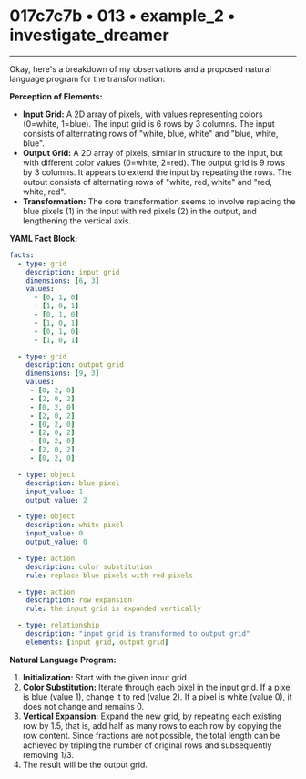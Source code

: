 # 017c7c7b • 013 • example_2 • investigate_dreamer

---
Okay, here's a breakdown of my observations and a proposed natural language program for the transformation:

**Perception of Elements:**

*   **Input Grid:** A 2D array of pixels, with values representing colors (0=white, 1=blue). The input grid is 6 rows by 3 columns. The input consists of alternating rows of "white, blue, white" and "blue, white, blue".
*   **Output Grid:** A 2D array of pixels, similar in structure to the input, but with different color values (0=white, 2=red). The output grid is 9 rows by 3 columns. It appears to extend the input by repeating the rows. The output consists of alternating rows of "white, red, white" and "red, white, red".
*   **Transformation:** The core transformation seems to involve replacing the blue pixels (1) in the input with red pixels (2) in the output, and lengthening the vertical axis.

**YAML Fact Block:**



```yaml
facts:
  - type: grid
    description: input grid
    dimensions: [6, 3]
    values:
      - [0, 1, 0]
      - [1, 0, 1]
      - [0, 1, 0]
      - [1, 0, 1]
      - [0, 1, 0]
      - [1, 0, 1]

  - type: grid
    description: output grid
    dimensions: [9, 3]
    values:
     - [0, 2, 0]
     - [2, 0, 2]
     - [0, 2, 0]
     - [2, 0, 2]
     - [0, 2, 0]
     - [2, 0, 2]
     - [0, 2, 0]
     - [2, 0, 2]
     - [0, 2, 0]

  - type: object
    description: blue pixel
    input_value: 1
    output_value: 2

  - type: object
    description: white pixel
    input_value: 0
    output_value: 0

  - type: action
    description: color substitution
    rule: replace blue pixels with red pixels

  - type: action
    description: row expansion
    rule: the input grid is expanded vertically

  - type: relationship
    description: "input grid is transformed to output grid"
    elements: [input grid, output grid]
```



**Natural Language Program:**

1.  **Initialization:** Start with the given input grid.
2.  **Color Substitution:** Iterate through each pixel in the input grid. If a pixel is blue (value 1), change it to red (value 2). If a pixel is white (value 0), it does not change and remains 0.
3. **Vertical Expansion:** Expand the new grid, by repeating each existing row by 1.5, that is, add half as many rows to each row by copying the row content. Since fractions are not possible, the total length can be achieved by tripling the number of original rows and subsequently removing 1/3.
4. The result will be the output grid.


